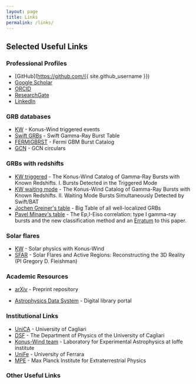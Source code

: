 ```yaml
---
layout: page
title: Links
permalink: /links/
---
```


## Selected Useful Links

### Professional Profiles
- [GitHub](https://github.com/{{ site.github_username }})
- [Google Scholar](https://scholar.google.com/citations?user=ID)
- [ORCID](https://orcid.org/your-orcid)
- [ResearchGate](https://www.researchgate.net/profile/Your-Name)
- [LinkedIn](https://linkedin.com/in/yourprofile)

### GRB databases
- [KW](http://www.ioffe.ru/LEA/kw/triggers/) - Konus-Wind triggered events
- [Swift GRBs](https://swift.gsfc.nasa.gov/archive/grb_table/) - Swift Gamma-Ray Burst Table
- [FERMIGBRST](https://heasarc.gsfc.nasa.gov/W3Browse/fermi/fermigbrst.html) - Fermi GBM Burst Catalog
- [GCN](https://gcn.nasa.gov/circulars) - GCN circulars

### GRBs with redshifts
- [KW triggered](http://www.ioffe.ru/LEA/zGRBs/triggered/index.html) - The Konus-Wind Catalog of Gamma-Ray Bursts with Known Redshifts. I. Bursts Detected in the Triggered Mode
- [KW waiting mode](http://www.ioffe.ru/LEA/zGRBs/part2/index.html) - The Konus-Wind Catalog of Gamma-Ray Bursts with Known Redshifts. II. Waiting Mode Bursts Simultaneously Detected by Swift/BAT
- [Jochen Greiner's table](https://www.mpe.mpg.de/~jcg/grbgen.html) - Big Table of all well-localized GRBs
- [Pavel Minaev's table](https://ui.adsabs.harvard.edu/abs/2020MNRAS.492.1919M/abstract) - The Ep,I-Eiso correlation: type I gamma-ray bursts and the new classification method and an [Erratum](https://ui.adsabs.harvard.edu/abs/2021MNRAS.504..926M/abstract) to this paper.

### Solar flares
- [KW](http://www.ioffe.ru/LEA/sun.html) - Solar physics with Konus-Wind
- [SFAR](http://www.ioffe.ru/LEA/SF_AR/) - Solar Flares and Active Regions: Reconstructing the 3D Reality (PI Gregory D. Fleishman)

### Academic Resources
- [arXiv](https://arxiv.org) - Preprint repository
<!-- 
- [DOI Lookup](https://www.doi.org/) - Find academic papers
- [Zotero](https://www.zotero.org) - Reference manager -->
- [Astrophysics Data System](https://ui.adsabs.harvard.edu/) - Digital library portal

### Institutional Links
- [UniCA](https://en.unica.it/en) - University of Cagliari
- [DSF](https://your-department.edu) - The Department of Physics of the University of Cagliari
- [Konus-Wind team](http://www.ioffe.ru/LEA/index.html) - Laboratory for Experimental Astrophysics at Ioffe institute
- [UniFe](https://www.unife.it/en?set_language=en) - University of Ferrara
- [MPE](https://www.mpe.mpg.de/main) - Max Planck Institute for Extraterrestrial Physics

### Other Useful Links
<!-- - [Professional Society](#)
- [Academic Blog](#)
- [Other relevant links](#) -->
  
